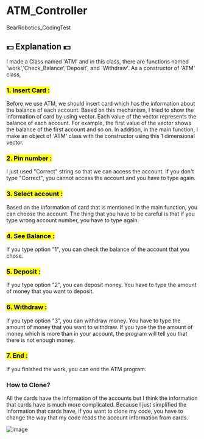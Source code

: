 # ATM_Controller
BearRobotics_CodingTest

## 💵 Explanation 💵
I made a Class named 'ATM' and in this class, there are functions named 'work','Check_Balance','Deposit', and 'Withdraw'.
As a constructor of 'ATM' class, 
### <mark>1. Insert Card :</mark>
Before we use ATM, we should insert card which has the information about the balance of each account. Based on this mechanism, I tried to show the information of card by using vector. Each value of the vector represents the balance of each account. For example, the first value of the vector shows the balance of the first account and so on. In addition, in the main function, I make an object of 'ATM' class with the constructor using this 1 dimensional vector.
### <mark>2. Pin number :</mark> 
I just used "Correct" string so that we can access the account. If you don't type "Correct", you cannot access the account and you have to type again.
### <mark>3. Select account :</mark>
Based on the information of card that is mentioned in the main function, you can choose the account. The thing that you have to be careful is that if you type wrong account number, you have to type again. 
### <mark>4. See Balance :</mark>
If you type option "1", you can check the balance of the account that you chose.
### <mark>5. Deposit :</mark>
If you type option "2", you can deposit money. You have to type the amount of money that you want to deposit.
### <mark>6. Withdraw :</mark>
If you type option "3", you can withdraw money. You have to type the amount of money that you want to withdraw. If you type the the amount of money which is more than in your account, the program will tell you that there is not enough money.
### <mark>7. End :</mark>
If you finished the work, you can end the ATM program.

### How to Clone?
All the cards have the information of the accounts but I think the information that cards have is much more complicated. Because I just simplified the information that cards have, if you want to clone my code, you have to change the way that my code reads the account information from cards.


![image](https://github.com/ItsGJun/ATM_Controller/assets/113964367/0e451bab-26e8-4461-860d-b5a04d4783fb)

